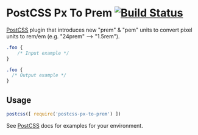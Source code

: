 # PostCSS Px To Prem [![Build Status][ci-img]][ci]

[PostCSS] plugin that introduces new "prem" & "pem" units to convert pixel units to rem/em (e.g. "24prem" —> "1.5rem").

[PostCSS]: https://github.com/postcss/postcss
[ci-img]:  https://travis-ci.org/samvk/postcss-px-to-prem.svg
[ci]:      https://travis-ci.org/samvk/postcss-px-to-prem

```css
.foo {
    /* Input example */
}
```

```css
.foo {
  /* Output example */
}
```

## Usage

```js
postcss([ require('postcss-px-to-prem') ])
```

See [PostCSS] docs for examples for your environment.
